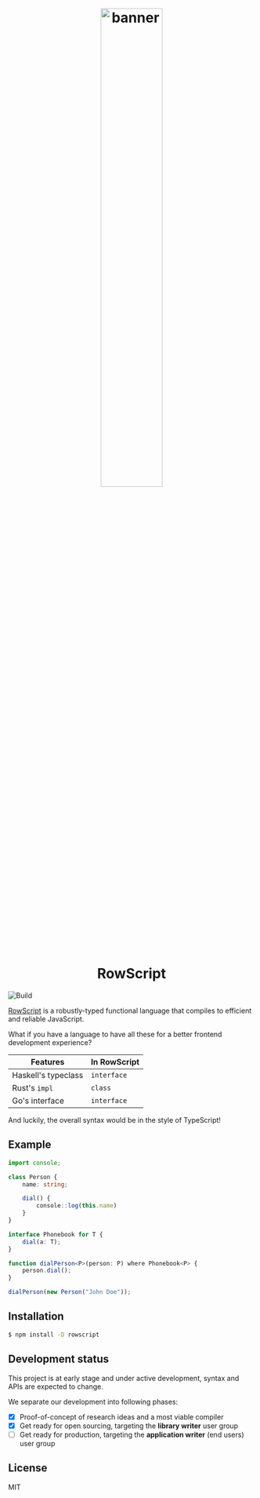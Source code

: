 <!--suppress HtmlDeprecatedAttribute -->
<h1 align="center">
<!--suppress CheckImageSize -->
<img src="banner.jpeg" alt="banner" width="50%" height="50%">
<br>
RowScript
</h1>

![Build](https://github.com/rowscript/rowscript/actions/workflows/build.yml/badge.svg)

[RowScript] is a robustly-typed functional language that compiles to efficient and reliable JavaScript.

What if you have a language to have all these for a better frontend development experience?

| Features            | In RowScript |
|---------------------|--------------|
| Haskell's typeclass | `interface`  |
| Rust's `impl`       | `class`      |
| Go's interface      | `interface`  |

And luckily, the overall syntax would be in the style of TypeScript!

## Example

```ts
import console;

class Person {
    name: string;

    dial() {
        console::log(this.name)
    }
}

interface Phonebook for T {
    dial(a: T);
}

function dialPerson<P>(person: P) where Phonebook<P> {
    person.dial();
}

dialPerson(new Person("John Doe"));

```

[RowScript]: https://rowscript.github.io

## Installation

```bash
$ npm install -D rowscript
```

## Development status

This project is at early stage and under active development, syntax and APIs are expected to change.

We separate our development into following phases:

* [x] Proof-of-concept of research ideas and a most viable compiler
* [x] Get ready for open sourcing, targeting the **library writer** user group
* [ ] Get ready for production, targeting the **application writer** (end users) user group

## License

MIT

